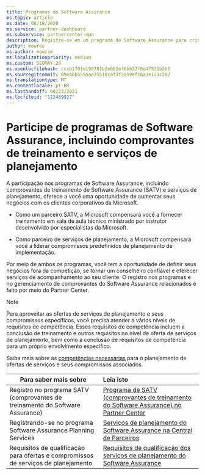 ```yaml
---
title: Programas do Software Assurance
ms.topic: article
ms.date: 08/19/2020
ms.service: partner-dashboard
ms.subservice: partnercenter-mpn
description: Registre-se em um programa de Software Assurance para criar negócios e seja recompensado por fornecer treinamento e planejamento para clientes corporativos.
author: mowree
ms.author: mowrim
ms.localizationpriority: medium
ms.custom: SEOMAY.20
ms.openlocfilehash: cccb1701e196781b2e002ef6bb37f0e47521b2b5
ms.sourcegitcommit: 09eabb559aae25518caf3f2a59ef16a3e123c207
ms.translationtype: MT
ms.contentlocale: pt-BR
ms.lasthandoff: 06/23/2021
ms.locfileid: "112489927"
---
```

# <a name="participate-in-software-assurance-programs-including-training-vouchers-and-planning-services"></a>Participe de programas de Software Assurance, incluindo comprovantes de treinamento e serviços de planejamento

A participação nos programas de Software Assurance, incluindo comprovantes de treinamento de Software Assurance (SATV) e serviços de planejamento, oferece a você uma oportunidade de aumentar seus negócios com os clientes corporativos da Microsoft. 

- Como um parceiro SATV, a Microsoft compensará você a fornecer treinamento em sala de aula técnico ministrado por instrutor desenvolvido por especialistas da Microsoft. 

- Como parceiro de serviços de planejamento, a Microsoft compensará você a liderar compromissos predefinidos de planejamento de implementação. 

Por meio de ambos os programas, você tem a oportunidade de definir seus negócios fora da competição, se tornar um conselheiro confiável e oferecer serviços de acompanhamento ao seu cliente. O registro nos programas e no gerenciamento de comprovantes do Software Assurance relacionados é feito por meio do Partner Center.

> [!NOTE]
> Para aproveitar as ofertas de serviços de planejamento e seus compromissos específicos, você precisa atender a vários níveis de requisitos de competência. Esses requisitos de competência incluem a conclusão de treinamento e outros requisitos no nível de oferta de serviços de planejamento, bem como a conclusão de requisitos de competência para um próprio envolvimento específico.  
>
> Saiba mais sobre as [competências necessárias](software-assurance-dps-requirements.md) para o planejamento de ofertas de serviços e seus compromissos associados.


|**Para saber mais sobre**   |**Leia isto**   |
|--------------------------|:------------------|
|Registro no programa SATV (comprovantes de treinamento do Software Assurance)  | [Programa de SATV (comprovantes de treinamento do Software Assurance) no Partner Center](software-assurance-satv.md)|
|Registrando-se no programa Software Assurance Planning Services | [Serviços de planejamento do Software Assurance na Central de Parceiros](software-assurance-dps.md) |
|Requisitos de qualificação para ofertas e compromissos de serviços de planejamento  | [Requisitos de qualificação dos serviços de planejamento do Software Assurance](software-assurance-dps-requirements.md)  |